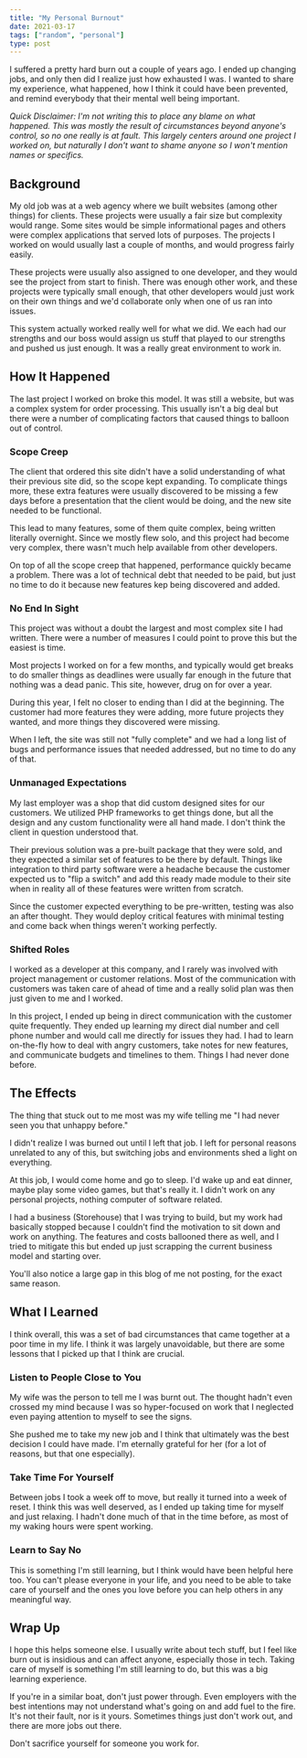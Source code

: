 ```yaml
---
title: "My Personal Burnout"
date: 2021-03-17
tags: ["random", "personal"]
type: post
---
```


I suffered a pretty hard burn out a couple of years ago.  I ended up changing
jobs, and only then did I realize just how exhausted I was.  I wanted to share
my experience, what happened, how I think it could have been prevented, and
remind everybody that their mental well being important.

_Quick Disclaimer: I'm not writing this to place any blame on what happened.
This was mostly the result of circumstances beyond anyone's control, so no one
really is at fault. This largely centers around one project I worked on, but
naturally I don't want to shame anyone so I won't mention names or specifics._

## Background

My old job was at a web agency where we built websites (among other things) for
clients.  These projects were usually a fair size but complexity would range.
Some sites would be simple informational pages and others were complex
applications that served lots of purposes.  The projects I worked on would
usually last a couple of months, and would progress fairly easily.

These projects were usually also assigned to one developer, and they would see
the project from start to finish.  There was enough other work, and these
projects were typically small enough, that other developers would just work on
their own things and we'd collaborate only when one of us ran into issues.

This system actually worked really well for what we did.  We each had our
strengths and our boss would assign us stuff that played to our strengths and
pushed us just enough.  It was a really great environment to work in.

## How It Happened

The last project I worked on broke this model.  It was still a website, but was
a complex system for order processing.  This usually isn't a big deal but there
were a number of complicating factors that caused things to balloon out of
control.

### Scope Creep

The client that ordered this site didn't have a solid understanding of what
their previous site did, so the scope kept expanding.  To complicate things
more, these extra features were usually discovered to be missing a few days
before a presentation that the client would be doing, and the new site needed to
be functional.

This lead to many features, some of them quite complex, being written literally
overnight.  Since we mostly flew solo, and this project had become very complex,
there wasn't much help available from other developers.

On top of all the scope creep that happened, performance quickly became a
problem.  There was a lot of technical debt that needed to be paid, but just no
time to do it because new features kep being discovered and added.

### No End In Sight

This project was without a doubt the largest and most complex site I had
written.  There were a number of measures I could point to prove this but the
easiest is time.

Most projects I worked on for a few months, and typically would get breaks to do
smaller things as deadlines were usually far enough in the future that nothing
was a dead panic.  This site, however, drug on for over a year.

During this year, I felt no closer to ending than I did at the beginning.  The
customer had more features they were adding, more future projects they wanted,
and more things they discovered were missing.

When I left, the site was still not "fully complete" and we had a long list of
bugs and performance issues that needed addressed, but no time to do any of
that.

### Unmanaged Expectations

My last employer was a shop that did custom designed sites for our customers. We
utilized PHP frameworks to get things done, but all the design and any custom
functionality were all hand made.  I don't think the client in question
understood that.

Their previous solution was a pre-built package that they were sold, and they
expected a similar set of features to be there by default.  Things like
integration to third party software were a headache because the customer
expected us to "flip a switch" and add this ready made module to their site when
in reality all of these features were written from scratch.

Since the customer expected everything to be pre-written, testing was also an
after thought.  They would deploy critical features with minimal testing and come
back when things weren't working perfectly.

### Shifted Roles

I worked as a developer at this company, and I rarely was involved with project
management or customer relations.  Most of the communication with customers was
taken care of ahead of time and a really solid plan was then just given to me
and I worked.

In this project, I ended up being in direct communication with the customer
quite frequently.  They ended up learning my direct dial number and cell phone
number and would call me directly for issues they had.  I had to learn
on-the-fly how to deal with angry customers, take notes for new features, and
communicate budgets and timelines to them.  Things I had never done before.

## The Effects

The thing that stuck out to me most was my wife telling me "I had never seen you
that unhappy before."

I didn't realize I was burned out until I left that job.  I left for personal
reasons unrelated to any of this, but switching jobs and environments shed a
light on everything.

At this job, I would come home and go to sleep.  I'd wake up and eat dinner,
maybe play some video games, but that's really it.  I didn't work on any
personal projects, nothing computer of software related.

I had a business (Storehouse) that I was trying to build, but my work had
basically stopped because I couldn't find the motivation to sit down and work on
anything.  The features and costs ballooned there as well, and I tried to
mitigate this but ended up just scrapping the current business model and
starting over.

You'll also notice a large gap in this blog of me not posting, for the exact
same reason.

## What I Learned

I think overall, this was a set of bad circumstances that came together at a
poor time in my life.  I think it was largely unavoidable, but there are some
lessons that I picked up that I think are crucial.

### Listen to People Close to You

My wife was the person to tell me I was burnt out.  The thought hadn't even
crossed my mind because I was so hyper-focused on work that I neglected even
paying attention to myself to see the signs.

She pushed me to take my new job and I think that ultimately was the best
decision I could have made.  I'm eternally grateful for her (for a lot of
reasons, but that one especially).

### Take Time For Yourself

Between jobs I took a week off to move, but really it turned into a week of
reset.  I think this was well deserved, as I ended up taking time for myself and
just relaxing.  I hadn't done much of that in the time before, as most of my
waking hours were spent working.

### Learn to Say No

This is something I'm still learning, but I think would have been helpful here
too.  You can't please everyone in your life, and you need to be able to take
care of yourself and the ones you love before you can help others in any
meaningful way.

## Wrap Up

I hope this helps someone else.  I usually write about tech stuff, but I feel
like burn out is insidious and can affect anyone, especially those in tech.
Taking care of myself is something I'm still learning to do, but this was a big
learning experience.

If you're in a similar boat, don't just power through.  Even employers with the
best intentions may not understand what's going on and add fuel to the fire.
It's not their fault, nor is it yours.  Sometimes things just don't work out,
and there are more jobs out there.

Don't sacrifice yourself for someone you work for.
